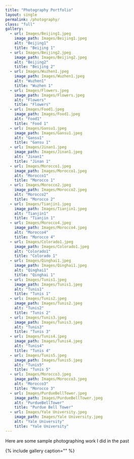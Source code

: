 ```yaml
---
title: "Photography Portfolio"
layout: single
permalink: /photography/
class: "full"
gallery:
  - url: Images/Beijing1.jpeg
    image_path: Images/Beijing1.jpeg
    alt: "Beijing1"
    title: "Beijing 1"
  - url: Images/Beijing2.jpeg
    image_path: Images/Beijing2.jpeg
    alt: "Beijing2"
    title: "Beijing 2"
  - url: Images/Wuzhen1.jpeg
    image_path: Images/Wuzhen1.jpeg
    alt: "Wuzhen1"
    title: "Wuzhen 1"
  - url: Images/Flowers.jpeg
    image_path: Images/Flowers.jpeg
    alt: "Flowers"
    title: "Flowers"
  - url: Images/Food1.jpeg
    image_path: Images/Food1.jpeg
    alt: "Food1"
    title: "Food 1"
  - url: Images/Gansu1.jpeg
    image_path: Images/Gansu1.jpeg
    alt: "Gansu1"
    title: "Gansu 1"
  - url: Images/Jinan1.jpeg
    image_path: Images/Jinan1.jpeg
    alt: "Jinan1"
    title: "Jinan 1"
  - url: Images/Morocco1.jpeg
    image_path: Images/Morocco1.jpeg
    alt: "Morocco1"
    title: "Morocco 1"
  - url: Images/Morocco2.jpeg
    image_path: Images/Morocco2.jpeg
    alt: "Morocco2"
    title: "Morocco 2"
  - url: Images/Tianjin1.jpeg
    image_path: Images/Tianjin1.jpeg
    alt: "Tianjin1"
    title: "Tianjin 1"
  - url: Images/Morocco4.jpeg
    image_path: Images/Morocco4.jpeg
    alt: "Morocco4"
    title: "Morocco 4"
  - url: Images/Colorado1.jpeg
    image_path: Images/Colorado1.jpeg
    alt: "Colorado1"
    title: "Colorado 1"
  - url: Images/Qinghai1.jpeg
    image_path: Images/Qinghai1.jpeg
    alt: "Qinghai1"
    title: "Qinghai 1"
  - url: Images/Tunis1.jpeg
    image_path: Images/Tunis1.jpeg
    alt: "Tunis1"
    title: "Tunis 1"
  - url: Images/Tunis2.jpeg
    image_path: Images/Tunis2.jpeg
    alt: "Tunis2"
    title: "Tunis 2"
  - url: Images/Tunis3.jpeg
    image_path: Images/Tunis3.jpeg
    alt: "Tunis3"
    title: "Tunis 3"
  - url: Images/Tunis4.jpeg
    image_path: Images/Tunis4.jpeg
    alt: "Tunis4"
    title: "Tunis 4"
  - url: Images/Tunis5.jpeg
    image_path: Images/Tunis5.jpeg
    alt: "Tunis5"
    title: "Tunis 5"
  - url: Images/Morocco3.jpeg
    image_path: Images/Morocco3.jpeg
    alt: "Morocco3"
    title: "Morocco 3"
  - url: Images/PurdueBellTower.jpeg
    image_path: Images/PurdueBellTower.jpeg
    alt: "PurdueBellTower"
    title: "Purdue Bell Tower"
  - url: Images/Yale University.jpeg
    image_path: Images/Yale University.jpeg
    alt: "Yale University"
    title: "Yale University"
---
```


Here are some sample photographing work I did in the past

{% include gallery caption="" %}
